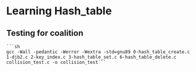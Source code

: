 # Learning Hash_table

## Testing for coalition

    ```sh
    gcc -Wall -pedantic -Werror -Wextra -std=gnu89 0-hash_table_create.c 1-djb2.c 2-key_index.c 3-hash_table_set.c 6-hash_table_delete.c collision_test.c -o collision_test```
